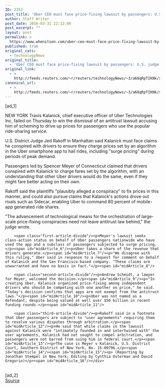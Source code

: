 ```yaml
---
ID: 2352
post_title: 'Uber CEO must face price-fixing lawsuit by passengers: U.S. judge'
author: Staff Writer
post_date: 2016-03-31 22:12:06
post_excerpt: ""
layout: post
permalink: >
  https://www.whenitson.com/uber-ceo-must-face-price-fixing-lawsuit-by-passengers-u-s-judge/
published: true
original_cats:
  - technologyNews
original_title:
  - 'Uber CEO must face price-fixing lawsuit by passengers: U.S. judge'
original_link:
  - >
    http://feeds.reuters.com/~r/reuters/technologyNews/~3/a68qRpTIKNk/story01.htm
canonical_url:
  - >
    http://feeds.reuters.com/~r/reuters/technologyNews/~3/a68qRpTIKNk/story01.htm
---
```

 [ad_1]
<br><div id="articleText">
<span id="midArticle_start"/>

<span id="midArticle_0"/><span class="focusParagraph" readability="6"><p><span class="articleLocation">NEW YORK</span> Travis Kalanick, chief executive officer of Uber Technologies Inc, failed on Thursday to win the dismissal of an antitrust lawsuit accusing him of scheming to drive up prices for passengers who use the popular ride-sharing service.</p></span><span id="midArticle_1"/><p>U.S. District Judge Jed Rakoff in Manhattan said Kalanick must face claims he conspired with drivers to ensure they charge prices set by an algorithm in the Uber smartphone app to hail rides, including "surge pricing" during periods of peak demand.    </p><span id="midArticle_2"/><p>Passengers led by Spencer Meyer of Connecticut claimed that drivers conspired with Kalanick to charge fares set by the algorithm, with an understanding that other Uber drivers would do the same, even if they might fare better acting on their own.</p><span id="midArticle_3"/><p>Rakoff said the plaintiffs "plausibly alleged a conspiracy" to fix prices in this manner, and could also pursue claims that Kalanick's actions drove out rivals such as Sidecar, enabling Uber to command 80 percent of mobile-app generated ride shares.</p><span id="midArticle_4"/><p>"The advancement of technological means for the orchestration of large-scale price-fixing conspiracies need not leave antitrust law behind," the judge wrote.</p><span id="midArticle_5"/>
        
        <span class="first-article-divide"/><p>Meyer's lawsuit seeks class-action status on behalf of Uber passengers nationwide who have used the app and a subclass of passengers subjected to surge pricing.</p><span id="midArticle_6"/><p>Uber takes a share of the revenue that drivers generate.</p><span id="midArticle_7"/><p>"We disagree with this ruling," Uber said in response to a request for comment on behalf of Kalanick and the San Francisco-based company. "These claims are unwarranted and have no basis in fact."</p><span id="midArticle_8"/>
        
        <span class="second-article-divide"/><p>Andrew Schmidt, a lawyer for Meyer, welcomed the decision.</p><span id="midArticle_9"/><p>"In creating Uber, Kalanick organized price-fixing among independent drivers who should be competing with one another on price," he said. "Today's decision confirms that apps are not exempt from the antitrust laws."</p><span id="midArticle_10"/><p>Uber was not named as a defendant, despite being valued at well over $50 billion in recent funding rounds.</p><span id="midArticle_11"/>
        
        <span class="third-article-divide"/><p>Rakoff said in a footnote that Uber passengers are subject to "user agreements" requiring them to resolve various disputes through arbitration.</p><span id="midArticle_12"/><p>He said that while claims in the lawsuit against Kalanick were "intimately founded in and intertwined with" the user agreements, Kalanick had not sought to compel arbitration, and passengers were not barred from suing him in federal court.</p><span id="midArticle_13"/><p>The case is Meyer v Kalanick, U.S. District Court, Southern District of New York, No. 15-09796.</p><span id="midArticle_14"/><span id="midArticle_15"/><p> (Reporting by Jonathan Stempel in New York; Editing by Cynthia Osterman and David Gregorio)</p><span id="midArticle_16"/></div>
<br>[ad_2]
<br><a href="http://feeds.reuters.com/~r/reuters/technologyNews/~3/a68qRpTIKNk/story01.htm">Source </a>